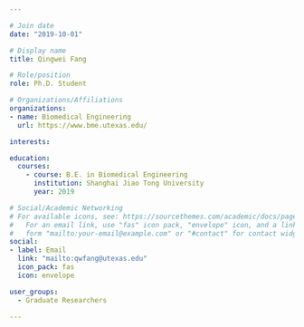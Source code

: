 ```yaml
---

# Join date
date: "2019-10-01"

# Display name
title: Qingwei Fang

# Role/position
role: Ph.D. Student

# Organizations/Affiliations
organizations:
- name: Biomedical Engineering
  url: https://www.bme.utexas.edu/

interests:

education:
  courses:
    - course: B.E. in Biomedical Engineering
      institution: Shanghai Jiao Tong University
      year: 2019

# Social/Academic Networking
# For available icons, see: https://sourcethemes.com/academic/docs/page-builder/#icons
#   For an email link, use "fas" icon pack, "envelope" icon, and a link in the
#   form "mailto:your-email@example.com" or "#contact" for contact widget.
social:
- label: Email
  link: "mailto:qwfang@utexas.edu"
  icon_pack: fas
  icon: envelope

user_groups:
  - Graduate Researchers

---
```

